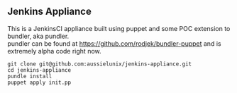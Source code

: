 ## Jenkins Appliance

This is a JenkinsCI appliance built using puppet and some POC extension to bundler, aka pundler.  
pundler can be found at https://github.com/rodjek/bundler-puppet and is extremely alpha code right now.

    git clone git@github.com:aussielunix/jenkins-appliance.git
    cd jenkins-appliance
    pundle install
    puppet apply init.pp
